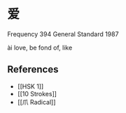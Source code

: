 # 爱
Frequency 394
General Standard 1987

ài
love, be fond of, like

## References
- [[HSK 1]]
- [[10 Strokes]]
- [[爪 Radical]]
